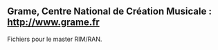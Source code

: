 ## Grame, Centre National de Création Musicale : <http://www.grame.fr>

Fichiers pour le master RIM/RAN.

